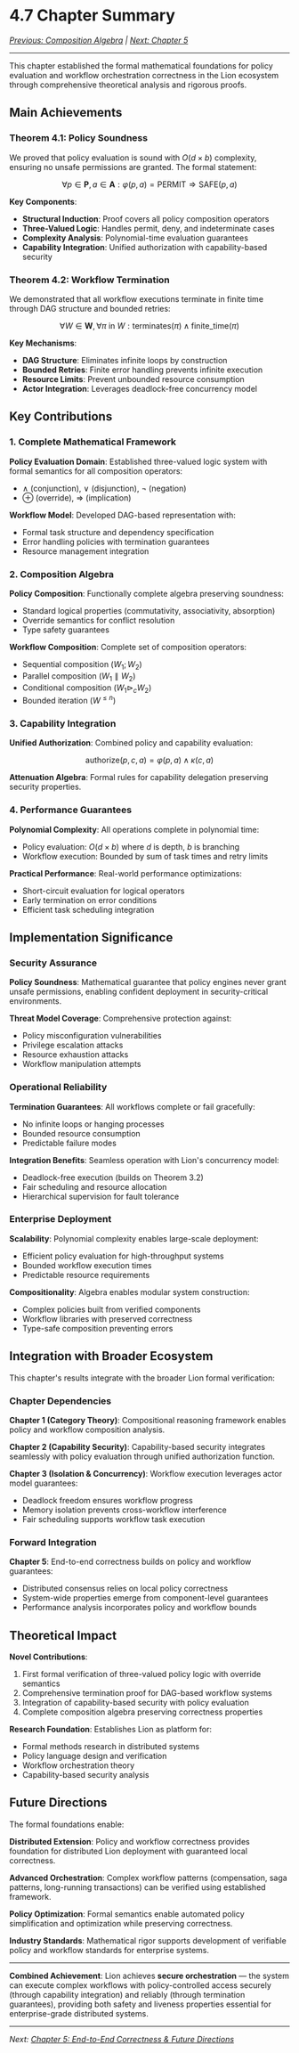 # 4.7 Chapter Summary

_[Previous: Composition Algebra](ch4-6-composition-algebra.md) |
[Next: Chapter 5](../ch5.md)_

---

This chapter established the formal mathematical foundations for policy
evaluation and workflow orchestration correctness in the Lion ecosystem through
comprehensive theoretical analysis and rigorous proofs.

## Main Achievements

### Theorem 4.1: Policy Soundness

We proved that policy evaluation is sound with $O(d \times b)$ complexity,
ensuring no unsafe permissions are granted. The formal statement:

$$\forall p \in \mathbf{P}, a \in \mathbf{A}: \varphi(p, a) = \text{PERMIT} \Rightarrow \text{SAFE}(p, a)$$

**Key Components**:

- **Structural Induction**: Proof covers all policy composition operators
- **Three-Valued Logic**: Handles permit, deny, and indeterminate cases
- **Complexity Analysis**: Polynomial-time evaluation guarantees
- **Capability Integration**: Unified authorization with capability-based
  security

### Theorem 4.2: Workflow Termination

We demonstrated that all workflow executions terminate in finite time through
DAG structure and bounded retries:

$$\forall W \in \mathbf{W}, \forall \pi \text{ in } W: \text{terminates}(\pi) \land \text{finite\_time}(\pi)$$

**Key Mechanisms**:

- **DAG Structure**: Eliminates infinite loops by construction
- **Bounded Retries**: Finite error handling prevents infinite execution
- **Resource Limits**: Prevent unbounded resource consumption
- **Actor Integration**: Leverages deadlock-free concurrency model

## Key Contributions

### 1. Complete Mathematical Framework

**Policy Evaluation Domain**: Established three-valued logic system with formal
semantics for all composition operators:

- $\land$ (conjunction), $\lor$ (disjunction), $\neg$ (negation)
- $\oplus$ (override), $\Rightarrow$ (implication)

**Workflow Model**: Developed DAG-based representation with:

- Formal task structure and dependency specification
- Error handling policies with termination guarantees
- Resource management integration

### 2. Composition Algebra

**Policy Composition**: Functionally complete algebra preserving soundness:

- Standard logical properties (commutativity, associativity, absorption)
- Override semantics for conflict resolution
- Type safety guarantees

**Workflow Composition**: Complete set of composition operators:

- Sequential composition ($W_1 ; W_2$)
- Parallel composition ($W_1 \parallel W_2$)
- Conditional composition ($W_1 \triangleright_c W_2$)
- Bounded iteration ($W^{\leq n}$)

### 3. Capability Integration

**Unified Authorization**: Combined policy and capability evaluation:

$$\text{authorize}(p, c, a) = \varphi(p, a) \land \kappa(c, a)$$

**Attenuation Algebra**: Formal rules for capability delegation preserving
security properties.

### 4. Performance Guarantees

**Polynomial Complexity**: All operations complete in polynomial time:

- Policy evaluation: $O(d \times b)$ where $d$ is depth, $b$ is branching
- Workflow execution: Bounded by sum of task times and retry limits

**Practical Performance**: Real-world performance optimizations:

- Short-circuit evaluation for logical operators
- Early termination on error conditions
- Efficient task scheduling integration

## Implementation Significance

### Security Assurance

**Policy Soundness**: Mathematical guarantee that policy engines never grant
unsafe permissions, enabling confident deployment in security-critical
environments.

**Threat Model Coverage**: Comprehensive protection against:

- Policy misconfiguration vulnerabilities
- Privilege escalation attacks
- Resource exhaustion attacks
- Workflow manipulation attempts

### Operational Reliability

**Termination Guarantees**: All workflows complete or fail gracefully:

- No infinite loops or hanging processes
- Bounded resource consumption
- Predictable failure modes

**Integration Benefits**: Seamless operation with Lion's concurrency model:

- Deadlock-free execution (builds on Theorem 3.2)
- Fair scheduling and resource allocation
- Hierarchical supervision for fault tolerance

### Enterprise Deployment

**Scalability**: Polynomial complexity enables large-scale deployment:

- Efficient policy evaluation for high-throughput systems
- Bounded workflow execution times
- Predictable resource requirements

**Compositionality**: Algebra enables modular system construction:

- Complex policies built from verified components
- Workflow libraries with preserved correctness
- Type-safe composition preventing errors

## Integration with Broader Ecosystem

This chapter's results integrate with the broader Lion formal verification:

### Chapter Dependencies

**Chapter 1 (Category Theory)**: Compositional reasoning framework enables
policy and workflow composition analysis.

**Chapter 2 (Capability Security)**: Capability-based security integrates
seamlessly with policy evaluation through unified authorization function.

**Chapter 3 (Isolation & Concurrency)**: Workflow execution leverages actor
model guarantees:

- Deadlock freedom ensures workflow progress
- Memory isolation prevents cross-workflow interference
- Fair scheduling supports workflow task execution

### Forward Integration

**Chapter 5**: End-to-end correctness builds on policy and workflow guarantees:

- Distributed consensus relies on local policy correctness
- System-wide properties emerge from component-level guarantees
- Performance analysis incorporates policy and workflow bounds

## Theoretical Impact

**Novel Contributions**:

1. First formal verification of three-valued policy logic with override
   semantics
2. Comprehensive termination proof for DAG-based workflow systems
3. Integration of capability-based security with policy evaluation
4. Complete composition algebra preserving correctness properties

**Research Foundation**: Establishes Lion as platform for:

- Formal methods research in distributed systems
- Policy language design and verification
- Workflow orchestration theory
- Capability-based security analysis

## Future Directions

The formal foundations enable:

**Distributed Extension**: Policy and workflow correctness provides foundation
for distributed Lion deployment with guaranteed local correctness.

**Advanced Orchestration**: Complex workflow patterns (compensation, saga
patterns, long-running transactions) can be verified using established
framework.

**Policy Optimization**: Formal semantics enable automated policy simplification
and optimization while preserving correctness.

**Industry Standards**: Mathematical rigor supports development of verifiable
policy and workflow standards for enterprise systems.

---

**Combined Achievement**: Lion achieves **secure orchestration** — the system
can execute complex workflows with policy-controlled access securely (through
capability integration) and reliably (through termination guarantees), providing
both safety and liveness properties essential for enterprise-grade distributed
systems.

---

_Next: [Chapter 5: End-to-End Correctness & Future Directions](../ch5.md)_
